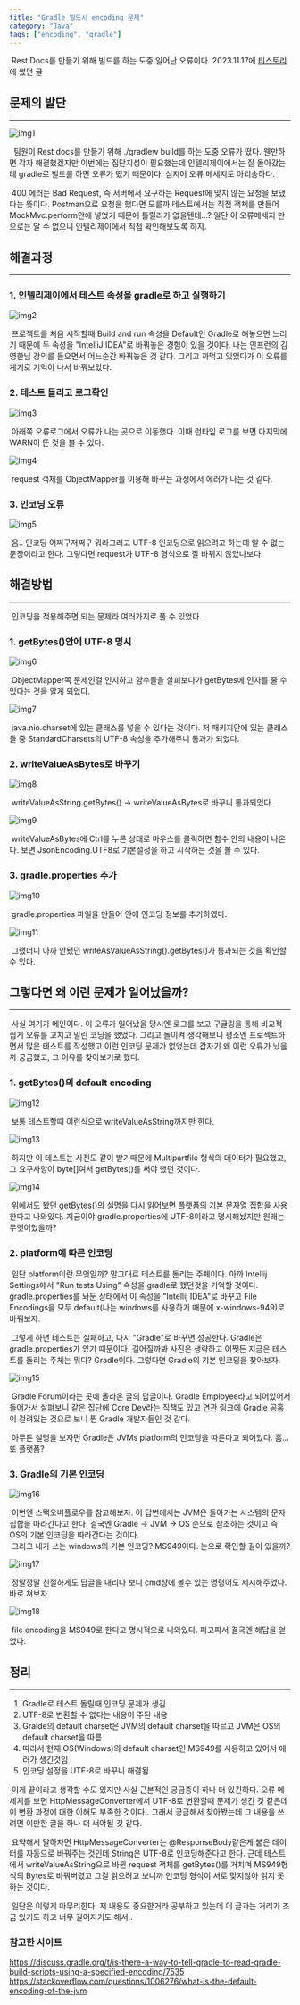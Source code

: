 ```yaml
---
title: "Gradle 빌드시 encoding 문제"
category: "Java"
tags: ["encoding", "gradle"]
---
```


&nbsp;Rest Docs를 만들기 위해 빌드를 하는 도중 일어난 오류이다. 2023.11.17에 [티스토리](https://ignihs.tistory.com/15)에 썼던 글

## 문제의 발단
---

 ![img1](/assets/img/‎2025-04-03-gradle-encoding/img1.png)

&nbsp; 팀원이 Rest docs를 만들기 위해 ./gradlew build를 하는 도중 오류가 떴다. 웬만하면 각자 해결했겠지만 이번에는 집단지성이 필요했는데 인텔리제이에서는 잘 돌아갔는데 gradle로 빌드를 하면 오류가 떴기 때문이다. 심지어 오류 메세지도 아리송하다.   

&nbsp;400 에러는 Bad Request, 즉 서버에서 요구하는 Request에 맞지 않는 요청을 보냈다는 뜻이다. Postman으로 요청을 했다면 모를까 테스트에서는 직접 객체를 만들어 MockMvc.perform안에 넣었기 때문에 틀릴리가 없을텐데...? 일단 이 오류메세지 만으로는 알 수 없으니 인텔리제이에서 직접 확인해보도록 하자.

## 해결과정
---

### 1. 인텔리제이에서 테스트 속성을 gradle로 하고 실행하기

![img2](/assets/img/‎2025-04-03-gradle-encoding/img2.png)

&nbsp;프로젝트를 처음 시작할때 Build and run 속성을 Default인 Gradle로 해놓으면 느리기 때문에 두 속성을 "IntelliJ IDEA"로 바꿔놓은 경험이 있을 것이다. 나는 인프런의 김영한님 강의를 들으면서 어느순간 바꿔놓은 것 같다. 그리고 까먹고 있었다가 이 오류를 계기로 기억이 나서 바꿔보았다.

### 2. 테스트 돌리고 로그확인

![img3](/assets/img/‎2025-04-03-gradle-encoding/img3.png)

&nbsp;아래쪽 오류로그에서 오류가 나는 곳으로 이동했다. 이때 런타임 로그를 보면 마지막에 WARN이 뜬 것을 볼 수 있다.

![img4](/assets/img/‎2025-04-03-gradle-encoding/img4.png)

&nbsp;request 객체를 ObjectMapper를 이용해 바꾸는 과정에서 에러가 나는 것 같다. 

### 3. 인코딩 오류

![img5](/assets/img/‎2025-04-03-gradle-encoding/img5.png)

&nbsp;음.. 인코딩 어쩌구저쩌구 뭐라그러고 UTF-8 인코딩으로 읽으려고 하는데 알 수 없는 문장이라고 한다. 그렇다면 request가 UTF-8 형식으로 잘 바뀌지 않았나보다. 

## 해결방법
---

&nbsp;인코딩을 적용해주면 되는 문제라 여러가지로 풀 수 있었다.

### 1. getBytes()안에 UTF-8 명시

![img6](/assets/img/‎2025-04-03-gradle-encoding/img6.png)

&nbsp;ObjectMapper쪽 문제인걸 인지하고 함수들을 살펴보다가 getBytes에 인자를 줄 수 있다는 것을 알게 되었다.

![img7](/assets/img/‎2025-04-03-gradle-encoding/img7.png)

&nbsp;java.nio.charset에 있는 클래스를 넣을 수 있다는 것이다. 저 패키지안에 있는 클래스들 중 StandardCharsets의 UTF-8 속성을 추가해주니 통과가 되었다.

### 2. writeValueAsBytes로 바꾸기

![img8](/assets/img/‎2025-04-03-gradle-encoding/img8.png)

&nbsp;writeValueAsString.getBytes() -> writeValueAsBytes로 바꾸니 통과되었다.

![img9](/assets/img/‎2025-04-03-gradle-encoding/img9.png)

&nbsp;writeValueAsBytes에 Ctrl를 누른 상태로 마우스를 클릭하면 함수 안의 내용이 나온다. 보면 JsonEncoding.UTF8로 기본설정을 하고 시작하는 것을 볼 수 있다.

### 3. gradle.properties 추가

![img10](/assets/img/‎2025-04-03-gradle-encoding/img10.png)

&nbsp;gradle.properties 파일을 만들어 안에 인코딩 정보를 추가하였다.

![img11](/assets/img/‎2025-04-03-gradle-encoding/img11.png)

&nbsp;그랬더니 아까 안됐던 writeAsValueAsString().getBytes()가 통과되는 것을 확인할 수 있다.

## 그렇다면 왜 이런 문제가 일어났을까?
---

&nbsp;사실 여기가 메인이다. 이 오류가 일어났을 당시엔 로그를 보고 구글링을 통해 비교적 쉽게 오류를 고치고 밀린 코딩을 했었다. 그리고 돌이켜 생각해보니 평소엔 프로젝트하면서 많은 테스트를 작성했고 이런 인코딩 문제가 없었는데 갑자기 왜 이런 오류가 났을까 궁금했고, 그 이유를 찾아보기로 했다. 

### 1. getBytes()의 default encoding

![img12](/assets/img/‎2025-04-03-gradle-encoding/img12.png)

&nbsp;보통 테스트할때 이런식으로 writeValueAsString까지만 한다.

![img13](/assets/img/‎2025-04-03-gradle-encoding/img13.png)

&nbsp;하지만 이 테스트는 사진도 같이 받기때문에 Multipartfile 형식의 데이터가 필요했고, 그 요구사항이 byte[]여서 getBytes()를 써야 했던 것이다.

![img14](/assets/img/‎2025-04-03-gradle-encoding/img14.png)

&nbsp;위에서도 봤던 getBytes()의 설명을 다시 읽어보면 플랫폼의 기본 문자열 집합을 사용한다고 나와있다. 지금이야 gradle.properties에 UTF-8이라고 명시해놨지만 원래는 무엇이었을까?

### 2. platform에 따른 인코딩

&nbsp;일단 platform이란 무엇일까? 말그대로 테스트를 돌리는 주체이다. 아까 Intellij Settings에서 "Run tests Using" 속성을 gradle로 했던것을 기억할 것이다. gradle.properties를 놔둔 상태에서 이 속성을 "Intellij IDEA"로 바꾸고 File Encodings을 모두 default(나는 windows를 사용하기 때문에 x-windows-949)로 바꿔보자.   

&nbsp;그렇게 하면 테스트는 실패하고, 다시 "Gradle"로 바꾸면 성공한다. Gradle은 gradle.properties가 있기 때문이다. 길어질까봐 사진은 생략하고 어쨋든 지금은 테스트를 돌리는 주체는 뭐다? Gradle이다. 그렇다면 Gradle의 기본 인코딩을 찾아보자.

![img15](/assets/img/‎2025-04-03-gradle-encoding/img15.png)

&nbsp;Gradle Forum이라는 곳에 올라온 글의 답글이다. Gradle Employee라고 되어있어서 들어가서 살펴보니 같은 집단에 Core Dev라는 직책도 있고 연관 링크에 Gradle 공홈이 걸려있는 것으로 보니 찐 Gradle 개발자들인 것 같다.   

&nbsp;아무튼 설명을 보자면 Gradle은 JVMs platform의 인코딩을 따른다고 되어있다. 흠... 또 플랫폼?

### 3. Gradle의 기본 인코딩

![img16](/assets/img/‎2025-04-03-gradle-encoding/img16.png)


&nbsp;이번엔 스택오버플로우를 참고해보자. 이 답변에서는 JVM은 돌아가는 시스템의 문자집합을 따라간다고 한다. 결국엔 Gradle -> JVM -> OS 순으로 참조하는 것이고 즉 OS의 기본 인코딩을 따라간다는 것이다.   
&nbsp;그리고 내가 쓰는 windows의 기본 인코딩? MS949이다. 눈으로 확인할 길이 있을까?
 
![img17](/assets/img/‎2025-04-03-gradle-encoding/img17.png)

&nbsp;정말정말 친절하게도 답글을 내리다 보니 cmd창에 볼수 있는 명령어도 제시해주었다. 바로 쳐보자.

![img18](/assets/img/‎2025-04-03-gradle-encoding/img18.png)

&nbsp;file encoding을 MS949로 한다고 명시적으로 나와있다. 파고파서 결국엔 해답을 얻었다.

## 정리
---

1. Gradle로 테스트 돌릴때 인코딩 문제가 생김
2. UTF-8로 변환할 수 없다는 내용이 주된 내용
3. Gralde의 default charset은 JVM의 default charset을 따르고 JVM은 OS의 default charset을 따름
4. 따라서 현재 OS(Windows)의 default charset인 MS949를 사용하고 있어서 에러가 생긴것임
5. 인코딩 설정을 UTF-8로 바꾸니 해결됨

&nbsp;이게 끝이라고 생각할 수도 있지만 사실 근본적인 궁금증이 하나 더 있긴하다. 오류 메세지를 보면 HttpMessageConverter에서 UTF-8로 변환할때 문제가 생긴 것 같은데 이 변환 과정에 대한 이해도 부족한 것이다.. 그래서 궁금해서 찾아봤는데 그 내용을 쓰려면 이만한 글을 하나 더 써야될 것 같다.   

&nbsp;요약해서 말하자면 HttpMessageConverter는 @ResponseBody같은게 붙은 데이터를 자동으로 바꿔주는 것인데 String은 UTF-8로 인코딩해준다고 한다. 근데 테스트에서 writeValueAsString으로 바뀐 request 객체를 getBytes()를 거치며 MS949형식의 Bytes로 바꿔버렸고 그걸 읽으려고 보니까 인코딩 형식이 서로 맞지않아 읽지 못하는 것이다.   

&nbsp;일단은 이렇게 마무리한다. 저 내용도 중요한거라 공부하고 있는데 이 글과는 거리가 조금 있기도 하고 너무 길어지기도 해서..

### 참고한 사이트

https://discuss.gradle.org/t/is-there-a-way-to-tell-gradle-to-read-gradle-build-scripts-using-a-specified-encoding/7535
https://stackoverflow.com/questions/1006276/what-is-the-default-encoding-of-the-jvm
